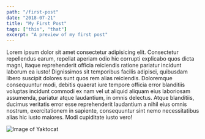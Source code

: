 ```yaml
---
path: "/first-post"
date: "2018-07-21"
title: "My First Post"
tags: ["this", "that"]
excerpt: "A preview of my first post"
---
```


Lorem ipsum dolor sit amet consectetur adipisicing elit. Consectetur repellendus earum, repellat aperiam odio hic corrupti explicabo quos dicta magni, itaque reprehenderit officia reiciendis ratione pariatur incidunt laborum ea iusto! Dignissimos sit temporibus facilis adipisci, quibusdam libero suscipit dolores sunt quos rem alias reiciendis. Doloremque consequuntur modi, debitis quaerat iure tempore officia error blanditiis voluptas incidunt commodi ex nam vel ut aliquid aliquam eius laboriosam assumenda, pariatur atque laudantium, in omnis delectus. Atque blanditiis, ducimus veritatis error esse reprehenderit laudantium a nihil eius omnis nostrum, exercitationem in sapiente, consequuntur sint nemo necessitatibus alias hic iusto maiores. Modi cupiditate iusto vero!

![Image of Yaktocat](./images/road.png)
